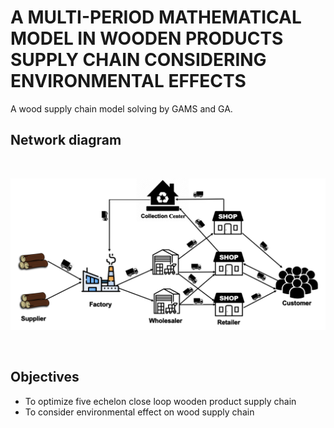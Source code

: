 # A MULTI-PERIOD MATHEMATICAL MODEL IN WOODEN PRODUCTS SUPPLY CHAIN CONSIDERING ENVIRONMENTAL EFFECTS

A wood supply chain model solving by GAMS and GA.

## Network diagram

<br/>
<p align="center">
  <img src="./images/network-diagram.png" style="margin-right:12px"/>
</p>
<br/>

## Objectives

- To optimize five echelon close loop wooden product supply chain
- To consider environmental effect on wood supply chain
